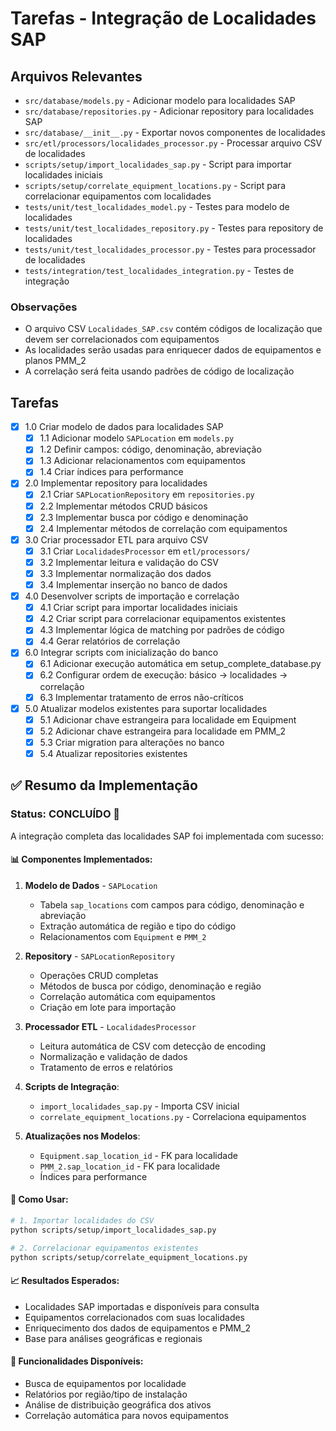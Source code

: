 # Tarefas - Integração de Localidades SAP

## Arquivos Relevantes

- `src/database/models.py` - Adicionar modelo para localidades SAP
- `src/database/repositories.py` - Adicionar repository para localidades SAP
- `src/database/__init__.py` - Exportar novos componentes de localidades
- `src/etl/processors/localidades_processor.py` - Processar arquivo CSV de localidades
- `scripts/setup/import_localidades_sap.py` - Script para importar localidades iniciais
- `scripts/setup/correlate_equipment_locations.py` - Script para correlacionar equipamentos com localidades
- `tests/unit/test_localidades_model.py` - Testes para modelo de localidades
- `tests/unit/test_localidades_repository.py` - Testes para repository de localidades
- `tests/unit/test_localidades_processor.py` - Testes para processador de localidades
- `tests/integration/test_localidades_integration.py` - Testes de integração

### Observações

- O arquivo CSV `Localidades_SAP.csv` contém códigos de localização que devem ser correlacionados com equipamentos
- As localidades serão usadas para enriquecer dados de equipamentos e planos PMM_2
- A correlação será feita usando padrões de código de localização

## Tarefas

- [x] 1.0 Criar modelo de dados para localidades SAP
  - [x] 1.1 Adicionar modelo `SAPLocation` em `models.py`
  - [x] 1.2 Definir campos: código, denominação, abreviação
  - [x] 1.3 Adicionar relacionamentos com equipamentos
  - [x] 1.4 Criar índices para performance
- [x] 2.0 Implementar repository para localidades
  - [x] 2.1 Criar `SAPLocationRepository` em `repositories.py`
  - [x] 2.2 Implementar métodos CRUD básicos
  - [x] 2.3 Implementar busca por código e denominação
  - [x] 2.4 Implementar métodos de correlação com equipamentos
- [x] 3.0 Criar processador ETL para arquivo CSV
  - [x] 3.1 Criar `LocalidadesProcessor` em `etl/processors/`
  - [x] 3.2 Implementar leitura e validação do CSV
  - [x] 3.3 Implementar normalização dos dados
  - [x] 3.4 Implementar inserção no banco de dados
- [x] 4.0 Desenvolver scripts de importação e correlação
  - [x] 4.1 Criar script para importar localidades iniciais
  - [x] 4.2 Criar script para correlacionar equipamentos existentes
  - [x] 4.3 Implementar lógica de matching por padrões de código
  - [x] 4.4 Gerar relatórios de correlação
- [x] 6.0 Integrar scripts com inicialização do banco
  - [x] 6.1 Adicionar execução automática em setup_complete_database.py
  - [x] 6.2 Configurar ordem de execução: básico → localidades → correlação
  - [x] 6.3 Implementar tratamento de erros não-críticos
- [x] 5.0 Atualizar modelos existentes para suportar localidades
  - [x] 5.1 Adicionar chave estrangeira para localidade em Equipment
  - [x] 5.2 Adicionar chave estrangeira para localidade em PMM_2
  - [x] 5.3 Criar migration para alterações no banco
  - [x] 5.4 Atualizar repositories existentes

## ✅ Resumo da Implementação

### Status: **CONCLUÍDO** 🎉

A integração completa das localidades SAP foi implementada com sucesso:

#### 📊 Componentes Implementados:

1. **Modelo de Dados** - `SAPLocation`
   - Tabela `sap_locations` com campos para código, denominação e abreviação
   - Extração automática de região e tipo do código
   - Relacionamentos com `Equipment` e `PMM_2`

2. **Repository** - `SAPLocationRepository`
   - Operações CRUD completas
   - Métodos de busca por código, denominação e região
   - Correlação automática com equipamentos
   - Criação em lote para importação

3. **Processador ETL** - `LocalidadesProcessor`
   - Leitura automática de CSV com detecção de encoding
   - Normalização e validação de dados
   - Tratamento de erros e relatórios

4. **Scripts de Integração**:
   - `import_localidades_sap.py` - Importa CSV inicial
   - `correlate_equipment_locations.py` - Correlaciona equipamentos

5. **Atualizações nos Modelos**:
   - `Equipment.sap_location_id` - FK para localidade
   - `PMM_2.sap_location_id` - FK para localidade
   - Índices para performance

#### 🚀 Como Usar:

```bash
# 1. Importar localidades do CSV
python scripts/setup/import_localidades_sap.py

# 2. Correlacionar equipamentos existentes
python scripts/setup/correlate_equipment_locations.py
```

#### 📈 Resultados Esperados:
- Localidades SAP importadas e disponíveis para consulta
- Equipamentos correlacionados com suas localidades
- Enriquecimento dos dados de equipamentos e PMM_2
- Base para análises geográficas e regionais

#### 🔧 Funcionalidades Disponíveis:
- Busca de equipamentos por localidade
- Relatórios por região/tipo de instalação
- Análise de distribuição geográfica dos ativos
- Correlação automática para novos equipamentos 